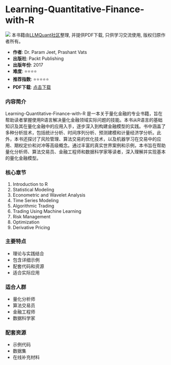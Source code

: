 # Learning-Quantitative-Finance-with-R

![](https://fastly.jsdelivr.net/gh/bucketio/img3@main/2024/09/04/1725464231869-e0b2f727-2a0f-4270-bf6c-31ddc350426a.gif)
本书籍由[LLMQuant社区](https://llmquant.com/)整理, 并提供PDF下载, 只供学习交流使用, 版权归原作者所有。


- **作者**: Dr. Param Jeet, Prashant Vats
- **出版社**: Packt Publishing
- **出版年份**: 2017
- **难度**: ⭐⭐⭐⭐
- **推荐指数**: ⭐⭐⭐⭐⭐
- **PDF下载**: [点击下载](https://github.com/LLMQuant/asset/blob/main/Learning%20Quantitative%20Finance%20with%20R.pdf)

### 内容简介

Learning-Quantitative-Finance-with-R 是一本关于量化金融的专业书籍，旨在帮助读者掌握使用R语言解决量化金融领域实际问题的技能。本书从R语言的基础知识及其在量化金融中的应用入手，逐步深入到构建金融模型的实践。书中涵盖了多种分析技术，包括统计分析、时间序列分析、预测建模和计量经济学分析。此外，本书还探讨了风险管理、算法交易的优化技术，以及机器学习在交易中的应用、期权定价和对冲等高级概念。通过丰富的真实世界案例和示例，本书旨在帮助量化分析师、算法交易员、金融工程师和数据科学家等读者，深入理解并实现基本的量化金融模型。

### 核心章节

1.  Introduction to R
2.  Statistical Modeling
3.  Econometric and Wavelet Analysis
4.  Time Series Modeling
5.  Algorithmic Trading
6.  Trading Using Machine Learning
7.  Risk Management
8.  Optimization
9.  Derivative Pricing

### 主要特点

- 理论与实践结合
- 包含详细示例
- 配套代码和资源
- 适合实际应用

### 适合人群

- 量化分析师
- 算法交易员
- 金融工程师
- 数据科学家

### 配套资源

- 示例代码
- 数据集
- 在线补充材料